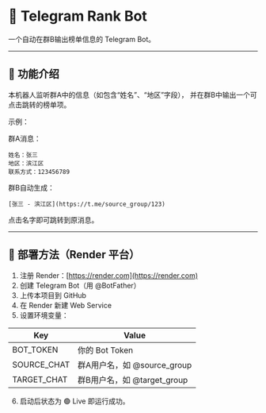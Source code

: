 # 🧾 Telegram Rank Bot

一个自动在群B输出榜单信息的 Telegram Bot。

---

## 🚀 功能介绍

本机器人监听群A中的信息（如包含“姓名”、“地区”字段），
并在群B中输出一个可点击跳转的榜单项。

示例：

群A消息：
```
姓名：张三
地区：滨江区
联系方式：123456789
```

群B自动生成：
```
[张三 - 滨江区](https://t.me/source_group/123)
```

点击名字即可跳转到原消息。

---

## 🧩 部署方法（Render 平台）

1. 注册 Render：[https://render.com](https://render.com)
2. 创建 Telegram Bot（用 @BotFather）
3. 上传本项目到 GitHub
4. 在 Render 新建 Web Service
5. 设置环境变量：

| Key | Value |
|-----|--------|
| BOT_TOKEN | 你的 Bot Token |
| SOURCE_CHAT | 群A用户名，如 @source_group |
| TARGET_CHAT | 群B用户名，如 @target_group |

6. 启动后状态为 🟢 Live 即运行成功。
